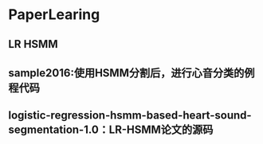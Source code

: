 # PaperLearing
## LR HSMM
 ## sample2016:使用HSMM分割后，进行心音分类的例程代码
 ## logistic-regression-hsmm-based-heart-sound-segmentation-1.0：LR-HSMM论文的源码

